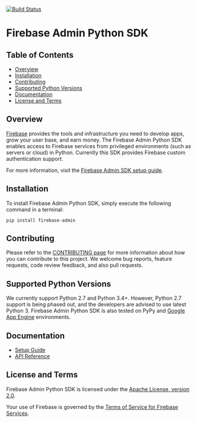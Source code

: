 [![Build Status](https://travis-ci.org/firebase/firebase-admin-python.svg?branch=master)](https://travis-ci.org/firebase/firebase-admin-python)

# Firebase Admin Python SDK

## Table of Contents

- [Overview](#overview)
- [Installation](#installation)
- [Contributing](#contributing)
- [Supported Python Versions](#supported-python-versions)
- [Documentation](#documentation)
- [License and Terms](#license-and-terms)

## Overview

[Firebase](https://firebase.google.com) provides the tools and infrastructure
you need to develop apps, grow your user base, and earn money. The Firebase
Admin Python SDK enables access to Firebase services from privileged environments
(such as servers or cloud) in Python. Currently this SDK provides
Firebase custom authentication support.

For more information, visit the
[Firebase Admin SDK setup guide](https://firebase.google.com/docs/admin/setup/).

## Installation

To install Firebase Admin Python SDK, simply execute the following command
in a terminal:

```
pip install firebase-admin
```

## Contributing

Please refer to the [CONTRIBUTING page](./CONTRIBUTING.md) for more information
about how you can contribute to this project. We welcome bug reports, feature
requests, code review feedback, and also pull requests.

## Supported Python Versions

We currently support Python 2.7 and Python 3.4+. However, Python 2.7 support is
being phased out, and the developers are advised to use latest Python 3.
Firebase Admin Python SDK is also tested on PyPy and
[Google App Engine](https://cloud.google.com/appengine/) environments.

## Documentation

- [Setup Guide](https://firebase.google.com/docs/admin/setup/)
- [API Reference](https://firebase.google.com/docs/reference/admin/python/)

## License and Terms

Firebase Admin Python SDK is licensed under the
[Apache License, version 2.0](http://www.apache.org/licenses/LICENSE-2.0).

Your use of Firebase is governed by the
[Terms of Service for Firebase Services](https://firebase.google.com/terms/).
